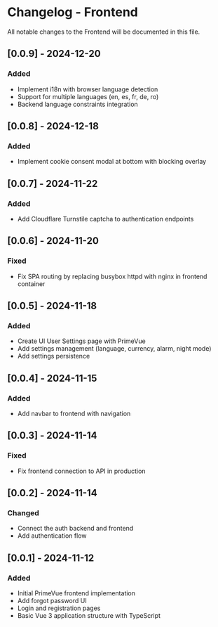 # Changelog - Frontend

All notable changes to the Frontend will be documented in this file.

## [0.0.9] - 2024-12-20
### Added
- Implement i18n with browser language detection
- Support for multiple languages (en, es, fr, de, ro)
- Backend language constraints integration

## [0.0.8] - 2024-12-18
### Added
- Implement cookie consent modal at bottom with blocking overlay

## [0.0.7] - 2024-11-22
### Added
- Add Cloudflare Turnstile captcha to authentication endpoints

## [0.0.6] - 2024-11-20
### Fixed
- Fix SPA routing by replacing busybox httpd with nginx in frontend container

## [0.0.5] - 2024-11-18
### Added
- Create UI User Settings page with PrimeVue
- Add settings management (language, currency, alarm, night mode)
- Add settings persistence

## [0.0.4] - 2024-11-15
### Added
- Add navbar to frontend with navigation

## [0.0.3] - 2024-11-14
### Fixed
- Fix frontend connection to API in production

## [0.0.2] - 2024-11-14
### Changed
- Connect the auth backend and frontend
- Add authentication flow

## [0.0.1] - 2024-11-12
### Added
- Initial PrimeVue frontend implementation
- Add forgot password UI
- Login and registration pages
- Basic Vue 3 application structure with TypeScript
